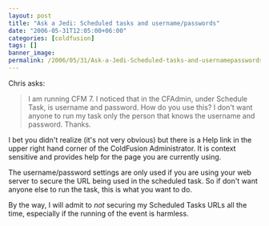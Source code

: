 ```yaml
---
layout: post
title: "Ask a Jedi: Scheduled tasks and username/passwords"
date: "2006-05-31T12:05:00+06:00"
categories: [coldfusion]
tags: []
banner_image: 
permalink: /2006/05/31/Ask-a-Jedi-Scheduled-tasks-and-usernamepasswords
---
```


Chris asks:

<blockquote>
I am running CFM 7.  I noticed that in the CFAdmin, under Schedule Task, is username and password.  How do you use this?  I don't want anyone to run my task only the person that knows the username and password.  Thanks.
</blockquote>

I bet you didn't realize (it's not very obvious) but there is a Help link in the upper right hand corner of the ColdFusion Administrator. It is context sensitive and provides help for the page you are currently using. 

The username/password settings are only used if you are using your web server to secure the URL being used in the scheduled task. So if don't want anyone else to run the task, this is what you want to do.

By the way, I will admit to <i>not</i> securing my Scheduled Tasks URLs all the time, especially if the running of the event is harmless.